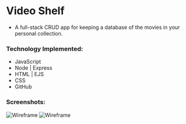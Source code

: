 # Video Shelf

* A full-stack CRUD app for keeping a database of the movies in your personal collection.

### Technology Implemented: 

* JavaScript
* Node | Express
* HTML | EJS
* CSS
* GitHub

### Screenshots: 

![Wireframe](https://i.imgur.com/GHjdQEr.png)
![Wireframe](https://i.imgur.com/FJG8qkN.png)